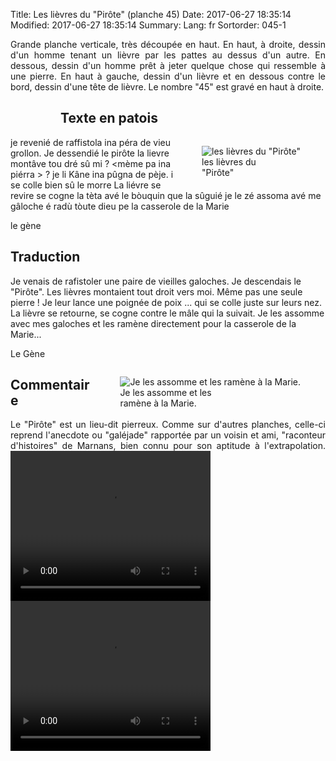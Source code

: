 Title: Les lièvres du "Pirôte" (planche 45)
Date: 2017-06-27 18:35:14
Modified: 2017-06-27 18:35:14
Summary: 
Lang: fr
Sortorder: 045-1

<p style="text-align:justify;">Grande planche verticale, très découpée en haut. En haut, à droite, dessin d'un homme tenant un lièvre par les pattes au dessus d'un autre. En dessous, dessin d'un homme prêt à jeter quelque chose qui ressemble à une pierre. En haut à gauche, dessin d'un lièvre et en dessous contre le bord, dessin d'une tête de lièvre. Le nombre "45" est gravé en haut à droite.</p>
<figure class="image-block" style="float: left;">
  <img alt="" src="{static}/images/planche_45-2.png">
  <figcaption style="max-width: 191px"></figcaption>
</figure>


## Texte en patois

<figure class="image-block" style="float: right;">
  <img alt="les lièvres du &quot;Pirôte&quot;" src="{static}/images/planche_45_dessin_gauche-3.png">
  <figcaption style="max-width: 113px">les lièvres du &quot;Pirôte&quot;</figcaption>
</figure>


je revenié de raffistola ina péra de vieu grollon. Je dessendié le pirôte la lievre montâve tou dré sû mi ?  <mème pa ina piérra >  ?  je li Kâne ina pûgna de pèje. i se colle bien sû le morre La liévre se revire se cogne la tèta avé le bòuquin que la sûguié  je le zé assoma avé me gâloche é radù tòute dieu pe la casserole de la Marie

le gène


## Traduction
Je venais de rafistoler une paire de vieilles galoches. Je descendais le "Pirôte". Les lièvres montaient tout droit vers moi. Même pas une seule pierre ! Je leur lance une poignée de poix ... qui se colle juste sur leurs nez. La lièvre se retourne, se cogne contre le mâle qui la suivait. Je les assomme avec mes galoches et les ramène directement pour la casserole de la Marie...

Le Gène
<figure class="image-block" style="float: right;">
  <img alt="Je les assomme et les ramène à la Marie." src="{static}/images/planche_45_dessin_droite-2.png">
  <figcaption style="max-width: 163px">Je les assomme et les ramène à la Marie.</figcaption>
</figure>


## Commentaire
<p style="text-align:justify;">Le "Pirôte" est un lieu-dit pierreux. Comme sur d'autres planches, celle-ci reprend l'anecdote ou "galéjade" rapportée par un voisin et ami, "raconteur d'histoires" de Marnans, bien connu pour son aptitude à l'extrapolation.


<video width="320" height="240" controls>
  <source src="https://d1njpgd0ygatdn.cloudfront.net/video_45.mp4" type="video/mp4">
</video>

<video width="320" height="240" controls>
  <source src="https://d1njpgd0ygatdn.cloudfront.net/video_45fin_avec_commentaire-2.mp4" type="video/mp4">
</video>
